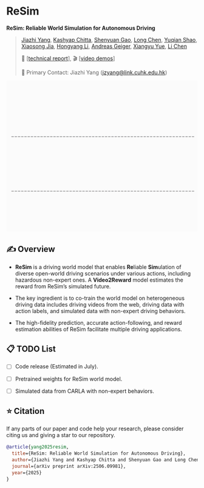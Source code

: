 # ReSim

**ReSim: Reliable World Simulation
for Autonomous Driving**

> [Jiazhi Yang](https://github.com/YTEP-ZHI), 
> [Kashyap Chitta](https://kashyap7x.github.io/), 
> [Shenyuan Gao](https://github.com/Little-Podi), 
> [Long Chen](https://long.ooo/), 
> [Yuqian Shao](https://meteorcollector.github.io/),
> [Xiaosong Jia](https://jiaxiaosong1002.github.io/),
> [Hongyang Li](https://lihongyang.info/),
> [Andreas Geiger](https://www.cvlibs.net/), 
> [Xiangyu Yue](https://xyue.io/), 
> [Li Chen](https://scholar.google.com/citations?user=ulZxvY0AAAAJ&hl=en)
> 
>
> 📜 [[technical report](https://arxiv.org/abs/2506.09981)],
>  🎬 [[video demos](https://opendrivelab.com/ReSim)]
>
> :e-mail: Primary Contact: Jiazhi Yang (jzyang@link.cuhk.edu.hk)


<div id="top" align="center">
<p align="center">
<img src="assets/teaser.gif" width="1000px" >
</p>
</div>

## ✍️ Overview

-  **ReSim** is a driving world model that enables **Re**liable
**Sim**ulation of diverse open-world driving scenarios under various actions, including hazardous non-expert ones. A **Video2Reward** model estimates the reward from ReSim’s simulated future. 


- The key ingredient is to co-train the world model on heterogeneous driving data includes driving videos from the web, driving data with action labels, and simulated data with non-expert driving behaviors.

- The high-fidelity prediction, accurate action-following, and reward estimation abilities of ReSim facilitate
multiple driving applications. 



## 📋 TODO List

- [ ] Code release (Estimated in July).
- [ ] Pretrained weights for ReSim world model.
- [ ] Simulated data from CARLA with non-expert behaviors.


## ⭐ Citation

If any parts of our paper and code help your research, please consider citing us and giving a star to our repository.

```bibtex
@article{yang2025resim,
  title={ReSim: Reliable World Simulation for Autonomous Driving},
  author={Jiazhi Yang and Kashyap Chitta and Shenyuan Gao and Long Chen and Yuqian Shao and Xiaosong Jia and Hongyang Li and Andreas Geiger and Xiangyu Yue and Li Chen},
  journal={arXiv preprint arXiv:2506.09981},
  year={2025}
}

```


